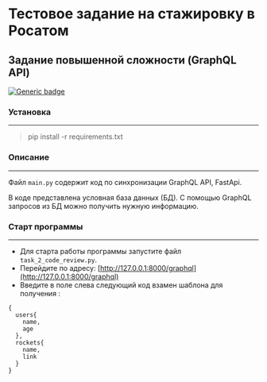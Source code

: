 # Тестовое задание на стажировку в Росатом
## Задание повышенной сложности (GraphQL API)
[![Generic badge](https://img.shields.io/badge/Python-3.10-green.svg)](https://www.python.org/)


### Установка
___
> pip install -r requirements.txt


### Описание
___
Файл `main.py` содержит код по синхронизации GraphQL API, FastApi.

В коде представлена условная база данных (БД). С помощью GraphQL запросов из БД можно получить нужную информацию. 

### Старт программы
___
- Для старта работы программы запустите файл `task_2_code_review.py`.
- Перейдите по адресу: [http://127.0.0.1:8000/graphql](http://127.0.0.1:8000/graphql)
- Введите в поле слева следующий код взамен шаблона для получения :
```
{
  users{
    name,
    age
  },
  rockets{
    name,
    link
  }
}
```
